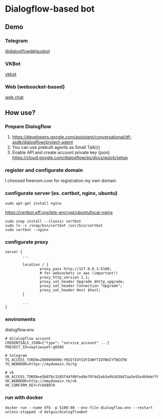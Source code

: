 # Dialogflow-based bot

## Demo

### Telegram

[@dialogflowdelgusbot](https://t.me/dialogflowdelgusbot)

### VKBot

[vkbot](https://vk.com/im?sel=-205333881)

### Web (websocket-based)

[web chat](https://delgus.tk)

## How use?


### Prepare Dialogflow
1) https://developers.google.com/assistant/conversational/df-asdk/dialogflow/project-agent
2) You can use prebuilt agents as Small Talk)))
3) Enable API and create account private key (json) https://cloud.google.com/dialogflow/es/docs/quick/setup

### register and configurate domain
I choosed freenom.com for registration my own domain

### configurate server (ex. certbot, nginx, ubuntu)

```
sudo apt-get install nginx
```

https://certbot.eff.org/lets-encrypt/ubuntufocal-nginx

```
sudo snap install --classic certbot
sudo ln -s /snap/bin/certbot /usr/bin/certbot
sudo certbot --nginx
```

### configurate proxy

```
server {
        ...

        location / {
                proxy_pass http://127.0.0.1:5100;
                # for websockets in aws (important!)
                proxy_http_version 1.1;
                proxy_set_header Upgrade $http_upgrade;
                proxy_set_header Connection "Upgrade";
                proxy_set_header Host $host;
        }

        ...
}

```

### enviroments

dialogflow.env

```env
# dilalogflow account
CREDENTIALS_JSON={"type": "service_account" ...}
PROJECT_ID=uwytiwuyet-g6566

# telegram
TG_ACCESS_TOKEN=2000000000:YRUIYIUYIUYIUWYTIUTWUIYTWIUTW
TG_WEBHOOK=https://mydomain.tk/tg

# vk
VK_ACCESS_TOKEN=e5b078c3285f44f08fed8e70f4d2eb3e9b3d38d7aa5e91e4b9deff00194e49e31621e6bfc518bc4d2b275
VK_WEBHOOK=http://mmydomain.tk/vk
VK_CONFIRM_KEY=fc0d8070
```

### run with docker

```
docker run --name dfb -p 5100:80 --env-file dialogflow.env --restart unless-stopped -d delgus/dialogflowbot
```



